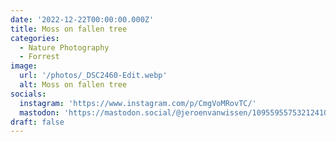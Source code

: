 ```yaml
---
date: '2022-12-22T00:00:00.000Z'
title: Moss on fallen tree
categories:
  - Nature Photography
  - Forrest
image:
  url: '/photos/_DSC2460-Edit.webp'
  alt: Moss on fallen tree
socials:
  instagram: 'https://www.instagram.com/p/CmgVoMRovTC/'
  mastodon: 'https://mastodon.social/@jeroenvanwissen/109559557532124107'
draft: false
---
```


